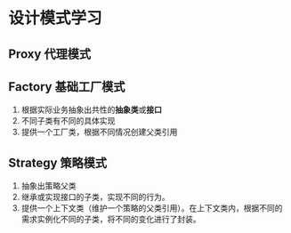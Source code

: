 # 设计模式学习

## Proxy 代理模式

## Factory 基础工厂模式
1. 根据实际业务抽象出共性的**抽象类**或**接口**
2. 不同子类有不同的具体实现
3. 提供一个工厂类，根据不同情况创建父类引用

## Strategy 策略模式
1. 抽象出策略父类
2. 继承或实现接口的子类，实现不同的行为。
3. 提供一个上下文类（维护一个策略的父类引用）。在上下文类内，根据不同的需求实例化不同的子类，将不同的变化进行了封装。